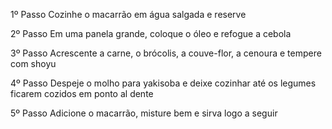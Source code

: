 1º Passo
Cozinhe o macarrão em água salgada e reserve

2º Passo
Em uma panela grande, coloque o óleo e refogue a cebola

3º Passo
Acrescente a carne, o brócolis, a couve-flor, a cenoura e tempere com shoyu

4º Passo
Despeje o molho para yakisoba e deixe cozinhar até os legumes ficarem cozidos em ponto al dente

5º Passo
Adicione o macarrão, misture bem e sirva logo a seguir